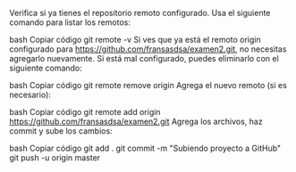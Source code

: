 Verifica si ya tienes el repositorio remoto configurado. Usa el siguiente comando para listar los remotos:

bash
Copiar código
git remote -v
Si ves que ya está el remoto origin configurado para https://github.com/fransasdsa/examen2.git, no necesitas agregarlo nuevamente. Si está mal configurado, puedes eliminarlo con el siguiente comando:

bash
Copiar código
git remote remove origin
Agrega el nuevo remoto (si es necesario):

bash
Copiar código
git remote add origin https://github.com/fransasdsa/examen2.git
Agrega los archivos, haz commit y sube los cambios:

bash
Copiar código
git add .
git commit -m "Subiendo proyecto a GitHub"
git push -u origin master
